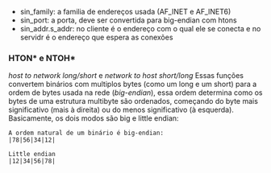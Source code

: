 - sin_family: a familia de endereços usada (AF_INET e AF_INET6)
- sin_port: a porta, deve ser convertida para big-endian com htons
- sin_addr.s_addr: no cliente é o endereço com o qual ele se conecta e no servidr é o endereço que espera as conexões
### HTON* e NTOH*
*host to network long/short* e *network to host short/long*
Essas funções convertem binários com multiplos bytes (como um long e um short) para a ordem de bytes usada na rede (*big-endian*), essa ordem determina como os bytes de uma estrutura multibyte são ordenados, começando do byte mais significativo (mais à direita) ou do menos significativo (à esquerda). Basicamente, os dois modos são big e little endian:

``` 
A ordem natural de um binário é big-endian:
|78|56|34|12|

Little endian
|12|34|56|78|
```
